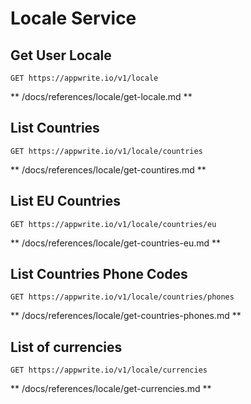 # Locale Service

## Get User Locale

```http request
GET https://appwrite.io/v1/locale
```

** /docs/references/locale/get-locale.md **

## List Countries

```http request
GET https://appwrite.io/v1/locale/countries
```

** /docs/references/locale/get-countires.md **

## List EU Countries

```http request
GET https://appwrite.io/v1/locale/countries/eu
```

** /docs/references/locale/get-countries-eu.md **

## List Countries Phone Codes

```http request
GET https://appwrite.io/v1/locale/countries/phones
```

** /docs/references/locale/get-countries-phones.md **

## List of currencies

```http request
GET https://appwrite.io/v1/locale/currencies
```

** /docs/references/locale/get-currencies.md **

